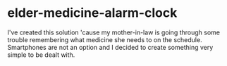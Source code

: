 # elder-medicine-alarm-clock
I've created this solution 'cause my mother-in-law is going through some trouble remembering what medicine she needs to on the schedule. Smartphones are not an option and I decided to create something very simple to be dealt with.
